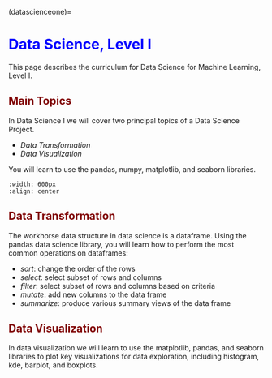 (datascienceone)=
# <font color="blue">Data Science, Level I</font>

This page describes the curriculum for Data Science for Machine Learning, Level I.



## <font color="maroon">Main Topics</font>

In Data Science I we will cover two principal topics of a Data Science Project.

- *Data Transformation*
- *Data Visualization*

You will learn to use the pandas, numpy, matplotlib, and seaborn libraries.

```{image} /images/dscience1/dsworkflow.png
:width: 600px
:align: center
```


## <font color="maroon">Data Transformation</font>

The workhorse data structure in data science is a dataframe. Using the pandas data science library, you will learn how to perform the most common operations on dataframes:

- *sort*: change the order of the rows
- *select*: select subset of rows and columns
- *filter*: select subset of rows and columns based on criteria
- *mutate*: add new columns to the data frame
- *summarize*: produce various summary views of the data frame


## <font color="maroon">Data Visualization</font>

In data visualization we will learn to use the matplotlib, pandas, and seaborn libraries to plot key visualizations for data exploration, including histogram, kde, barplot, and boxplots. 


